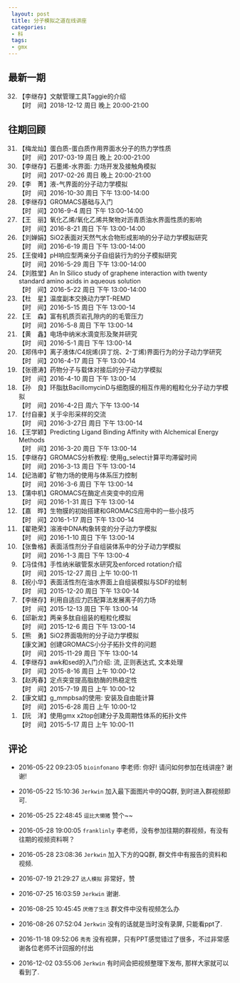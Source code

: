 ```yaml
---
 layout: post
 title: 分子模拟之道在线讲座
 categories:
 - 科
 tags:
 - gmx
---
```


## 最新一期

<ol>
<li value='32'>【李继存】文献管理工具Taggie的介绍<br>【时　间】2018-12-12 周日 晚上 20:00-21:00</li>
</ol>

## 往期回顾

<ol>
<li value='31'>【梅龙灿】蛋白质-蛋白质作用界面水分子的热力学性质<br>【时　间】2017-03-19 周日 晚上 20:00-21:00</li>
<li value='30'>【李继存】石墨烯-水界面: 力场开发及接触角模拟<br>【时　间】2017-02-26 周日 晚上 20:00-21:00</li>
<li value='29'>【李　菁】液-气界面的分子动力学模拟<br>【时　间】2016-10-30 周日 下午 13:00-14:00</li>
<li value='28'>【李继存】GROMACS基础与入门<br>【时　间】2016-9-4 周日 下午 13:00-14:00</li>
<li value='27'>【王　丽】氧化乙烯/氧化乙烯共聚物对沥青质油水界面性质的影响<br>【时　间】2016-8-21 周日 下午 13:00-14:00</li>
<li value='26'>【刘婵娟】SiO2表面对天然气水合物形成影响的分子动力学模拟研究<br>【时　间】2016-6-19 周日 下午 13:00-14:00</li>
<li value='25'>【王俊峰】pH响应型两亲分子自组装行为的分子模拟研究<br>【时　间】2016-5-29 周日 下午 13:00-14:00</li>
<li value='24'>【刘胜堂】An In Silico study of graphene interaction with twenty standard amino acids in aqueous solution<br>【时　间】2016-5-22 周日 下午 13:00-14:00</li>
<li value='23'>【杜　星】温度副本交换动力学T-REMD<br>【时　间】2016-5-15 周日 下午 13:00-14</li>
<li value='22'>【王　森】富有机质页岩孔隙内的的毛管压力<br>【时　间】2016-5-8 周日 下午 13:00-14</li>
<li value='21'>【黄　鑫】电场中纳米水滴变形及聚并研究<br>【时　间】2016-5-1 周日 下午 13:00-14</li>
<li value='20'>【郑伟中】离子液体/C4烷烯(异丁烷、2-丁烯)界面行为的分子动力学研究<br>【时　间】2016-4-17 周日 下午 13:00-14</li>
<li value='19'>【张德涛】药物分子与载体对接后的分子动力学模拟<br>【时　间】2016-4-10 周日 下午 13:00-14</li>
<li value='18'>【孙　良】环脂肽BacillomycinD与细胞膜的相互作用的粗粒化分子动力学模拟<br>【时　间】2016-4-2日 周六 下午 13:00-14</li>
<li value='17'>【付自豪】关于伞形采样的交流<br>【时　间】2016-3-27日 周日 下午 13:00-14</li>
<li value='16'>【王学颖】Predicting Ligand Binding Affinity with Alchemical Energy Methods<br>【时　间】2016-3-20 周日 下午 13:00-14</li>
<li value='15'>【李继存】GROMACS分析教程: 使用g_select计算平均滞留时间<br>【时　间】2016-3-13 周日 下午 13:00-14</li>
<li value='14'>【纪浩卿】矿物力场的使用与体系压力控制<br>【时　间】2016-3-6 周日 下午 13:00-14</li>
<li value='13'>【蒲中机】GROMACS在酶定点突变中的应用<br>【时　间】2016-1-31 周日 下午 13:00-14</li>
<li value='12'>【嘉　晔】生物膜的初始搭建和GROMACS应用中的一些小技巧<br>【时　间】2016-1-17 周日 下午 13:00-14</li>
<li value='11'>【翟艳荣】溶液中DNA构象转变的分子动力学模拟<br>【时　间】2016-1-10 周日 下午 13:00-14</li>
<li value='10'>【张鲁格】表面活性剂分子自组装体系中的分子动力学模拟<br>【时　间】2016-1-3 周日 下午 13:00-4</li>
<li value='9'>【冯佳伟】手性纳米碳管泵水研究及enforced rotation介绍<br>【时　间】2015-12-27 周日 上午 10:00-11</li>
<li value='8'>【祝小华】表面活性剂在油水界面上自组装模拟与SDF的绘制<br>【时　间】2015-12-20 周日 下午 13:00-14</li>
<li value='7'>【李继存】利用自适应力匹配算法发展离子的力场<br>【时　间】2015-12-13 周日 下午 13:00-14</li>
<li value='6'>【邱新龙】两亲多肽自组装的粗粒化模拟<br>【时　间】2015-12-6 周日 下午 13:00-14</li>
<li value='5'>【熊　勇】SiO2界面吸附的分子动力学模拟<br>【康文渊】创建GROMACS小分子拓扑文件的问题<br>【时　间】2015-11-29 周日 下午 13:00-14</li>
<li value='4'>【李继存】awk和sed的入门介绍: 流, 正则表达式, 文本处理<br>【时　间】2015-8-16 周日 上午 10:00-12</li>
<li value='3'>【赵丙春】定点突变提高脂肪酶的热稳定性<br>【时　间】2015-7-19 周日 上午 10:00-12</li>
<li value='2'>【康文斌】g_mmpbsa的使用: 安装及自由能计算<br>【时　间】2015-6-28 周日 上午 10:00-12</li>
<li value='1'>【阮　洋】使用gmx x2top创建分子及周期性体系的拓扑文件<br>【时　间】2015-5-17 周日 上午 10:00-11</li>
</ol>

## 评论

- 2016-05-22 09:23:05 `bioinfonano` 李老师: 你好! 请问如何参加在线讲座? 谢谢!
- 2016-05-22 15:10:36 `Jerkwin` 加入最下面图片中的QQ群, 到时进入群视频即可.

- 2016-05-25 22:48:45 `逗比大懒猪` 赞个~~

- 2016-05-28 19:00:05 `franklinly` 李老师，没有参加往期的群视频，有没有往期的视频资料啊？
- 2016-05-28 23:08:36 `Jerkwin` 加入下方的QQ群, 群文件中有报告的资料和视频.

- 2016-07-19 21:29:27 `达人模拟` 非常好，赞
- 2016-07-25 16:03:59 `Jerkwin` 谢谢.

- 2016-08-25 10:45:45 `厌倦了生活` 群文件中没有视频怎么办
- 2016-08-26 07:52:04 `Jerkwin` 没有的话就是当时没有录屏, 只能看ppt了.

- 2016-11-18 09:52:06 `秀秀` 没有视屏，只有PPT感觉错过了很多，不过非常感谢各位老师不计回报的付出
- 2016-12-02 03:55:06 `Jerkwin` 有时间会把视频整理下发布, 那样大家就可以看到了.
